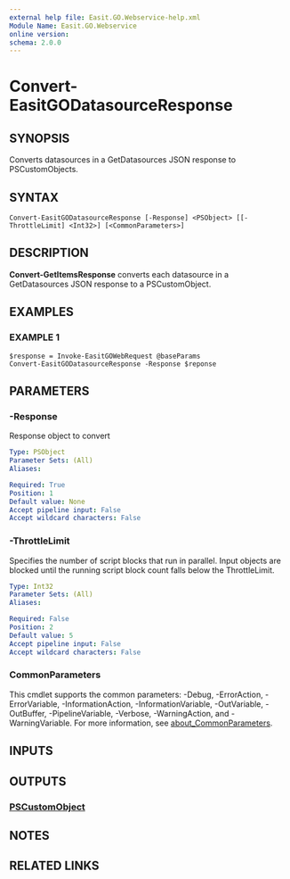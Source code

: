 ```yaml
---
external help file: Easit.GO.Webservice-help.xml
Module Name: Easit.GO.Webservice
online version:
schema: 2.0.0
---
```


# Convert-EasitGODatasourceResponse

## SYNOPSIS
Converts datasources in a GetDatasources JSON response to PSCustomObjects.

## SYNTAX

```
Convert-EasitGODatasourceResponse [-Response] <PSObject> [[-ThrottleLimit] <Int32>] [<CommonParameters>]
```

## DESCRIPTION
**Convert-GetItemsResponse** converts each datasource in a GetDatasources JSON response to a PSCustomObject.

## EXAMPLES

### EXAMPLE 1
```
$response = Invoke-EasitGOWebRequest @baseParams
Convert-EasitGODatasourceResponse -Response $reponse
```

## PARAMETERS

### -Response
Response object to convert

```yaml
Type: PSObject
Parameter Sets: (All)
Aliases:

Required: True
Position: 1
Default value: None
Accept pipeline input: False
Accept wildcard characters: False
```

### -ThrottleLimit
Specifies the number of script blocks that run in parallel.
Input objects are blocked until the running script block count falls below the ThrottleLimit.

```yaml
Type: Int32
Parameter Sets: (All)
Aliases:

Required: False
Position: 2
Default value: 5
Accept pipeline input: False
Accept wildcard characters: False
```

### CommonParameters
This cmdlet supports the common parameters: -Debug, -ErrorAction, -ErrorVariable, -InformationAction, -InformationVariable, -OutVariable, -OutBuffer, -PipelineVariable, -Verbose, -WarningAction, and -WarningVariable. For more information, see [about_CommonParameters](http://go.microsoft.com/fwlink/?LinkID=113216).

## INPUTS

## OUTPUTS

### [PSCustomObject](https://learn.microsoft.com/en-us/dotnet/api/system.management.automation.pscustomobject)
## NOTES

## RELATED LINKS
